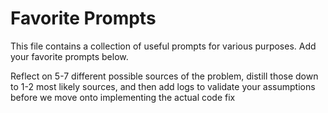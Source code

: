 # Favorite Prompts

This file contains a collection of useful prompts for various purposes. Add your favorite prompts below.

Reflect on 5-7 different possible sources of the problem, distill those down to 1-2 most likely sources, and then add logs to validate your assumptions before we move onto implementing the actual code fix